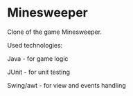 # Minesweeper
Clone of the game Minesweeper.

Used technologies:

Java - for game logic

JUnit - for unit testing

Swing/awt - for view and events handling
